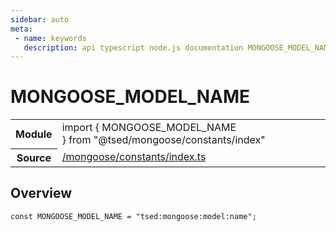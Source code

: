 ```yaml
---
sidebar: auto
meta:
 - name: keywords
   description: api typescript node.js documentation MONGOOSE_MODEL_NAME const
---
```

# MONGOOSE_MODEL_NAME <Badge text="Constant" type="const"/>
<!-- Summary -->
<section class="symbol-info"><table class="is-full-width"><tbody><tr><th>Module</th><td><div class="lang-typescript"><span class="token keyword">import</span> { MONGOOSE_MODEL_NAME }&nbsp;<span class="token keyword">from</span>&nbsp;<span class="token string">"@tsed/mongoose/constants/index"</span></div></td></tr><tr><th>Source</th><td><a href="https://github.com/Romakita/ts-express-decorators/blob/v4.30.2/src//mongoose/constants/index.ts#L0-L0">/mongoose/constants/index.ts</a></td></tr></tbody></table></section>

<!-- Overview -->
## Overview


<pre><code class="typescript-lang "><span class="token keyword">const</span> MONGOOSE_MODEL_NAME<span class="token punctuation"> = </span>"tsed<span class="token punctuation">:</span>mongoose<span class="token punctuation">:</span>model<span class="token punctuation">:</span>name"<span class="token punctuation">;</span></code></pre>
